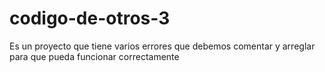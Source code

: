 # codigo-de-otros-3
Es un proyecto que tiene varios errores que debemos comentar y arreglar para que pueda funcionar correctamente
